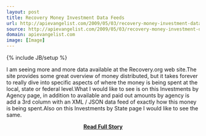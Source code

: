 ```yaml
---
layout: post
title: Recovery Money Investment Data Feeds
url: http://apievangelist.com/2009/05/03/recovery-money-investment-data-feeds/
source: http://apievangelist.com/2009/05/03/recovery-money-investment-data-feeds/
domain: apievangelist.com
image: [Image]
---
```

{% include JB/setup %}<p>I am seeing more and more data available at the Recovery.org web site.The site provides some great overview of money distributed, but it takes forever to really dive into specific aspects of where the money is being spent at the local, state or federal level.What I would like to see is on this Investments by Agency page, in addition to available and paid out amounts by agency is add a 3rd column with an XML / JSON data feed of exactly how this money is being spent.Also on this Investments by State page I would like to see the same.</p>
<center><p><a href="http://apievangelist.com/2009/05/03/recovery-money-investment-data-feeds/" style='padding:25px; font-sze:18px; font-weight: bold;'>Read Full Story</a></p></center>
